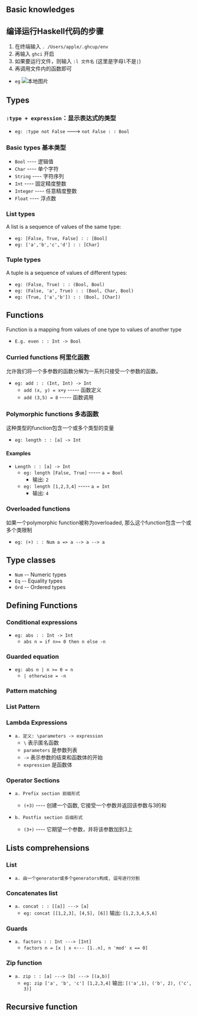 ## Basic knowledges
## 编译运行Haskell代码的步骤
1. 在终端输入 `. /Users/apple/.ghcup/env`
2. 再输入 `ghci` 开启
3. 如果要运行文件，则输入 `:l 文件名` (这里是字母`l`不是`|`)
4. 再调用文件内的函数即可
- `eg`
  ![本地图片](1.jpg "example1")

## Types 
### `:type + expression`：显示表达式的类型
- `eg: :type not False`    ---> `not False : : Bool`

### Basic types 基本类型
- `Bool`      ---- 逻辑值
- `Char`      ---- 单个字符
- `String`    ---- 字符序列
- `Int`       ---- 固定精度整数
- `Integer`   ---- 任意精度整数
- `Float`     ---- 浮点数

### List types
A list is a sequence of values of the same type:
- `eg: [False, True, False] : : [Bool]`
- `eg: ['a','b','c','d'] : : [Char]`

### Tuple types
A tuple is a sequence of values of different types:
- `eg: (False, True) : : (Bool, Bool)`
- `eg: (False, 'a', True) : : (Bool, Char, Bool)`
- `eg: (True, ['a','b']) : : (Bool, [Char])`

## Functions
Function is a mapping from values of one type to values of another type
- `E.g. even : : Int -> Bool`

### Curried functions 柯里化函数
允许我们将一个多参数的函数分解为一系列只接受一个参数的函数。
- `eg: add : : (Int, Int) -> Int`
  - `add (x, y) = x+y`                   ----- 函数定义
  - `add (3,5) = 8`                        ----- 函数调用

### Polymorphic functions 多态函数
这种类型的function包含一个或多个类型的变量
- `eg: length : : [a] -> Int`

#### Examples
- `Length : : [a] -> Int`
  - `eg: length [False, True]`     ----- `a = Bool`
    - 输出: `2`
  - `eg: length [1,2,3,4]`            ----- `a = Int`
    - 输出: `4`

### Overloaded functions
如果一个polymorphic function被称为overloaded, 那么这个function包含一个或多个类限制
- `eg: (+) : : Num a => a --> a --> a`

## Type classes
- `Num`    -- Numeric types
- `Eq`     -- Equality types
- `Ord`    -- Ordered types

## Defining Functions
### Conditional expressions
- `eg: abs : : Int -> Int`
  - `abs n = if n>= 0 then n else -n`

### Guarded equation
- `eg: abs n | n >= 0 = n`
  - `| otherwise = -n`

### Pattern matching

### List Pattern

### Lambda Expressions
- `a. 定义: \parameters -> expression`
  - `\` 表示匿名函数
  - `parameters` 是参数列表
  - `->` 表示参数的结束和函数体的开始
  - `expression` 是函数体

### Operator Sections
- `a. Prefix section 前缀形式`
  - `(+3)`    ---- 创建一个函数, 它接受一个参数并返回该参数与3的和

- `b. Postfix section 后缀形式`
  - `(3+)`    ---- 它期望一个参数，并将该参数加到3上

## Lists comprehensions
### List
- `a. 由一个generator或多个generators构成, 逗号进行分割`

### Concatenates list
- `a. concat : : [[a]] ---> [a]`
  - `eg: concat [[1,2,3], [4,5], [6]]`          输出: `[1,2,3,4,5,6]`

### Guards
- `a. factors : : Int ---> [Int]`
  - `factors n = [x | x <--- [1..n], n 'mod' x == 0]`

### Zip function
- `a. zip : : [a] ---> [b] ---> [(a,b)]`
  - `eg: zip ['a', 'b', 'c'] [1,2,3,4]`             输出: `[('a',1), ('b', 2), ('c', 3)]`

## Recursive function

